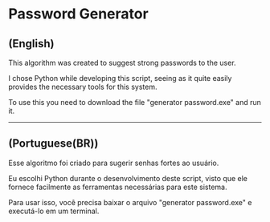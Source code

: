 # Password Generator 
(English)
------------------
This algorithm was created to suggest strong passwords to the user.

I chose Python while developing this script, seeing as it quite easily provides the necessary tools for this system.

To use this you need to download the file "generator password.exe" and run it.

---------------------------------------------------------------------------------------------------------------------------
(Portuguese(BR))
-------------------------
Esse algoritmo foi criado para sugerir senhas fortes ao usuário.

Eu escolhi Python durante o desenvolvimento deste script, visto que ele fornece facilmente as ferramentas necessárias para este sistema.

Para usar isso, você precisa baixar o arquivo "generator password.exe" e executá-lo em um terminal.
